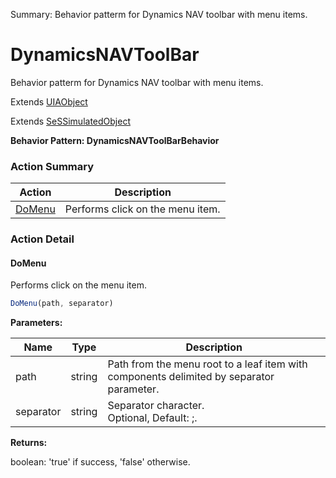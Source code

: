 Summary: Behavior patterm for Dynamics NAV toolbar with menu items.

# DynamicsNAVToolBar

Behavior patterm for Dynamics NAV toolbar with menu items.
 
Extends [UIAObject](UIAObject.md)

Extends [SeSSimulatedObject](SeSSimulatedObject.md)





**Behavior Pattern: DynamicsNAVToolBarBehavior**


<!-- ============================== property summary ========================== -->

	
<!-- ============================== action summary ========================== -->



### Action Summary

|  **Action** | **Description** | 
| ----------- | --------------- |
|	[DoMenu](#domenu) | Performs click on the menu item. |




<!-- ============================== property detail ========================== -->
	
	
<!-- ============================== action detail ========================== -->
	
### Action Detail
		
<a name="DoMenu"></a>    
#### DoMenu

Performs click on the menu item.

```javascript
DoMenu(path, separator) 
```


**Parameters:**

|	**Name** | **Type** | **Description** |
| ---------- | -------- | --------------- |
| path | string |	Path from the menu root to a leaf item with components delimited by separator parameter. |
| separator | string |	Separator character.<br>Optional, Default: ;. |




**Returns:**

boolean: 'true' if success, 'false' otherwise.



<a name="see.also.dynamicsnavtoolbar.domenu"></a>

	

